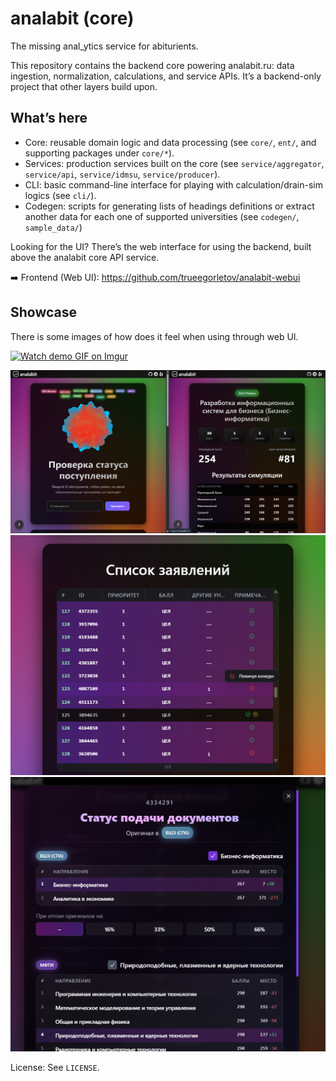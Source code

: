 # analabit (core)

The missing anal_ytics service for abiturients.

This repository contains the backend core powering analabit.ru: data ingestion, normalization, calculations, and service APIs. It’s a backend-only project that other layers build upon.

## What’s here

- Core: reusable domain logic and data processing (see `core/`, `ent/`, and supporting packages under `core/*`).
- Services: production services built on the core (see `service/aggregator`, `service/api`, `service/idmsu`, `service/producer`).
- CLI: basic command-line interface for playing with calculation/drain-sim logics (see `cli/`).
- Codegen: scripts for generating lists of headings definitions or extract another data for each one of supported universities (see `codegen/`, `sample_data/`)

Looking for the UI? There’s the web interface for using the backend, built above the analabit core API service.

➡️ Frontend (Web UI): https://github.com/trueegorletov/analabit-webui

## Showcase

There is some images of how does it feel when using through web UI.

[![Watch demo GIF on Imgur](https://img.shields.io/badge/Watch%20demo-Imgur-1bb76e?logo=imgur&logoColor=white)](https://imgur.com/ngIR9nI)

![Home page](https://raw.githubusercontent.com/trueegorletov/analabit-webui/refs/heads/main/.github/assets/1.png)
![Educational program dashboard](https://raw.githubusercontent.com/trueegorletov/analabit-webui/refs/heads/main/.github/assets/3.png)
![Abiturient details popup](https://raw.githubusercontent.com/trueegorletov/analabit-webui/refs/heads/main/.github/assets/2.png)



License: See `LICENSE`. 
